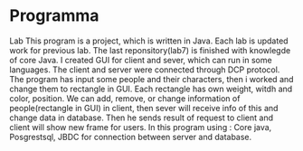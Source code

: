 # Programma
Lab
This program is a project, which is written in Java. Each lab is updated work for previous lab. 
The last reponsitory(lab7) is finished with knowlegde of core Java. I created GUI for client and sever, which can run in some languages.
The client and server were connected through DCP protocol. The program has input some people and their characters, then i worked and change them to rectangle in GUI. Each rectangle has own weight, witdh and color, position. We can add, remove, or change information of people(rectangle in GUI) in client, then sever will receive info of this and change data in database. Then he sends result of request to client and client will show new frame for users.
In this program using : Core java, Posgrestsql, JBDC for connection between server and database.
